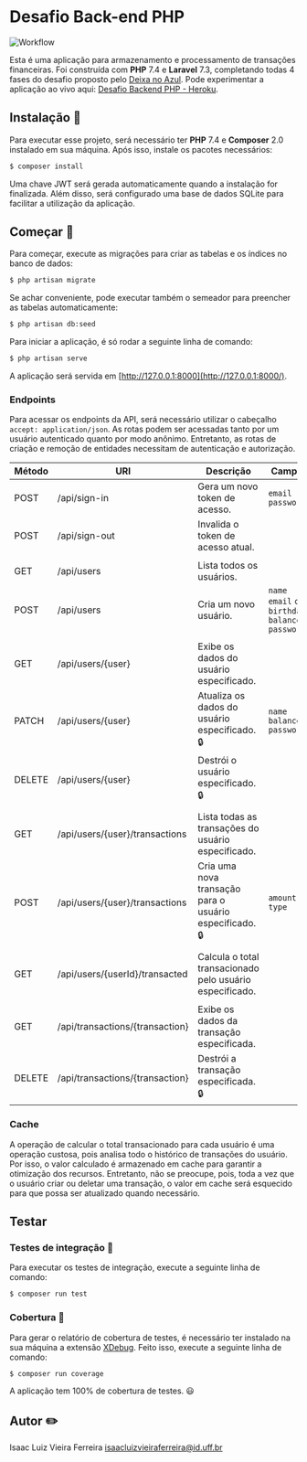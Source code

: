 # Desafio Back-end PHP

![Workflow](https://github.com/zaclummys/desafio-backend/actions/workflows/laravel.yml/badge.svg)

Esta é uma aplicação para armazenamento e processamento de transações financeiras. Foi construída com **PHP** 7.4 e **Laravel** 7.3, completando todas 4 fases do desafio proposto pelo [Deixa no Azul](https://github.com/deixanoazul/desafio-backend). Pode experimentar a aplicação ao vivo aqui: [Desafio Backend PHP - Heroku](https://desafio-backend-deixa-no-azul.herokuapp.com).

## Instalação :turtle:

Para executar esse projeto, será necessário ter **PHP** 7.4 e **Composer** 2.0 instalado em sua máquina. Após isso, instale os pacotes necessários:

```bash
$ composer install
```

Uma chave JWT será gerada automaticamente quando a instalação for finalizada. Além disso, será configurado uma base de dados SQLite para facilitar a utilização da aplicação.

## Começar :running:

Para começar, execute as migrações para criar as tabelas e os índices no banco de dados:

```bash
$ php artisan migrate
```

Se achar conveniente, pode executar também o semeador para preencher as tabelas automaticamente:

```bash
$ php artisan db:seed
```

Para iniciar a aplicação, é só rodar a seguinte linha de comando:

```bash
$ php artisan serve
```

A aplicação será servida em [http://127.0.0.1:8000](http://127.0.0.1:8000/).

### Endpoints
Para acessar os endpoints da API, será necessário utilizar o cabeçalho `accept: application/json`. As rotas podem ser acessadas tanto por um usuário autenticado quanto por modo anônimo. Entretanto, as rotas de criação e remoção de entidades necessitam de autenticação e autorização.

| Método    | URI                               | Descrição                                                     | Campos
|-----------|-----------------------------------|---------------------------------------------------------------|------------------------
| POST      | /api/sign-in                      | Gera um novo token de acesso.                                 | `email` `password`
| POST      | /api/sign-out                     | Invalida o token de acesso atual.                             |
|           |                                   |                                                               |
| GET       | /api/users                        | Lista todos os usuários.                                      |
| POST      | /api/users                        | Cria um novo usuário.                                         | `name` `email` `cpf` `birthdate` `balance` `password`
|           |                                   |                                                               |
| GET       | /api/users/{user}                 | Exibe os dados do usuário especificado.                       |
| PATCH     | /api/users/{user}                 | Atualiza os dados do usuário especificado. :lock:             | `name` `balance` `password`
| DELETE    | /api/users/{user}                 | Destrói o usuário especificado. :lock:                        |
|           |                                   |                                                               |
| GET       | /api/users/{user}/transactions    | Lista todas as transações do usuário especificado.            |
| POST      | /api/users/{user}/transactions    | Cria uma nova transação para o usuário especificado. :lock:   | `amount` `type`
|           |                                   |                                                               |
| GET       | /api/users/{userId}/transacted    | Calcula o total transacionado pelo usuário especificado.      |
|           |                                   |                                                               |
| GET       | /api/transactions/{transaction}   | Exibe os dados da transação especificada.                     |
| DELETE    | /api/transactions/{transaction}   | Destrói a transação especificada. :lock:                      |


### Cache

A operação de calcular o total transacionado para cada usuário é uma operação custosa, pois analisa todo o histórico de transações do usuário. Por isso, o valor calculado é armazenado em cache para garantir a otimização dos recursos. Entretanto, não se preocupe, pois, toda a vez que o usuário criar ou deletar uma transação, o valor em cache será esquecido para que possa ser atualizado quando necessário.

## Testar 

### Testes de integração :bug:
Para executar os testes de integração, execute a seguinte linha de comando:

```bash
$ composer run test
```

### Cobertura :cake:
Para gerar o relatório de cobertura de testes, é necessário ter instalado na sua máquina a extensão [XDebug](https://xdebug.org/docs/install). Feito isso, execute a seguinte linha de comando:

```bash
$ composer run coverage
```

A aplicação tem 100% de cobertura de testes. :smiley:

## Autor :pencil2:

Isaac Luiz Vieira Ferreira <isaacluizvieiraferreira@id.uff.br>
